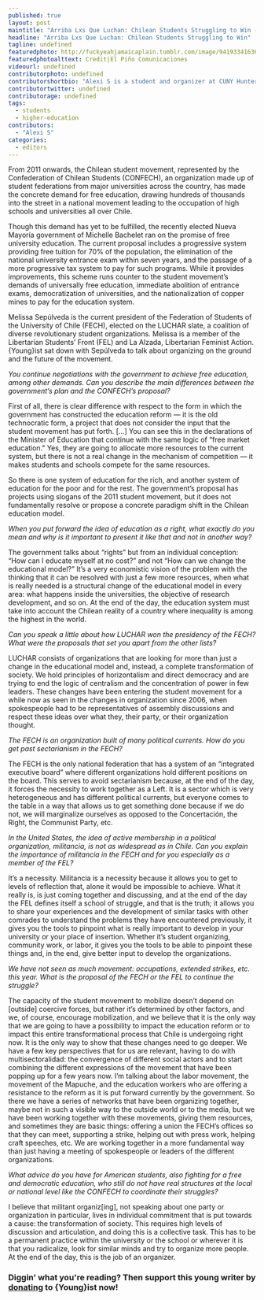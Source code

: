```yaml
---
published: true
layout: post
maintitle: "Arriba Lxs Que Luchan: Chilean Students Struggling to Win - {Young}ist"
headline: "Arriba Lxs Que Luchan: Chilean Students Struggling to Win"
tagline: undefined
featuredphoto: http://fuckyeahjamaicaplain.tumblr.com/image/94193341636
featuredphotoalttext: Credit|El Piño Comunicaciones
videourl: undefined
contributorphoto: undefined
contributorshortbio: "Alexi S is a student and organizer at CUNY Hunter College"
contributortwitter: undefined
contributorage: undefined
tags: 
  - students
  - higher-education
contributors: 
  - "Alexi S"
categories: 
  - editors
---
```

From 2011 onwards, the Chilean student movement, represented by the Confederation of Chilean Students (CONFECH), an organization made up of student federations from major universities across the country, has made the concrete demand for free education, drawing hundreds of thousands into the street in a national movement leading to the occupation of high schools and universities all over Chile. 

Though this demand has yet to be fulfilled, the recently elected Nueva Mayoría government of Michelle Bachelet ran on the promise of free university education. The current proposal includes a progressive system providing free tuition for 70% of the population, the elimination of the national university entrance exam within seven years, and the passage of a more progressive tax system to pay for such programs.  While it provides improvements, this scheme runs counter to the student movement’s demands of universally free education, immediate abolition of entrance exams, democratization of universities, and the nationalization of copper mines to pay for the education system.

Melissa Sepúlveda is the current president of the Federation of Students of the University of Chile (FECH), elected on the LUCHAR slate, a coalition of diverse revolutionary student organizations.  Melissa is a member of the Libertarian Students’ Front (FEL) and La Alzada, Libertarian Feminist Action. {Young}ist sat down with Sepúlveda to talk about organizing on the ground and the future of the movement. 


_You continue negotiations with the government to achieve free education, among other demands.  Can you describe the main differences between the government’s plan and the CONFECH’s proposal?_

First of all, there is clear difference with respect to the form in which the government has constructed the education reform — it is the old technocratic form, a project that does not consider the input that the student movement has put forth. [...] You can see this in the declarations of the Minister of Education that continue with the same logic of “free market education." Yes, they are going to allocate more resources to the current system, but there is not a real change in the mechanism of competition — it makes students and schools compete for the same resources.

So there is one system of education for the rich, and another system of education for the poor and for the rest. The government’s proposal has projects using slogans of the 2011 student movement, but it does not fundamentally resolve or propose a concrete paradigm shift in the Chilean education model.

_When you put forward the idea of education as a right, what exactly do you mean and why is it important to present it like that and not in another way?_

The government talks about “rights” but from an individual conception: “How can I educate myself at no cost?” and not “How can we change the educational model?” It’s a very economistic vision of the problem with the thinking that it can be resolved with just a few more resources, when what is really needed is a structural change of the educational model in every area: what happens inside the universities, the objective of research development, and so on. At the end of the day, the education system must take into account the Chilean reality of a country where inequality is among the highest in the world.

_Can you speak a little about how LUCHAR won the presidency of the FECH? What were the proposals that set you apart from the other lists?_

LUCHAR consists of organizations that are looking for more than just a change in the educational model and, instead, a complete transformation of society. We hold principles of horizontalism and direct democracy and are trying to end the logic of centralism and the concentration of power in few leaders. These changes have been entering the student movement for a while now as seen in the changes in organization since 2006, when spokespeople had to be representatives of assembly discussions and respect these ideas over what they, their party, or their organization thought.

_The FECH is an organization built of many political currents.  How do you get past sectarianism in the FECH?_

The FECH is the only national federation that has a system of an “integrated executive board” where different organizations hold different positions on the board.  This serves to avoid sectarianism because, at the end of the day, it forces the necessity to work together as a Left. It is a sector which is very heterogeneous and has different political currents, but everyone comes to the table in a way that allows us to get something done because if we do not, we will marginalize ourselves as opposed to the Concertación, the Right, the Communist Party, etc.

_In the United States, the idea of active membership in a political organization, militancia, is not as widespread as in Chile. Can you explain the importance of militancia in the FECH and for you especially as a member of the FEL?_

It’s a necessity. Militancia is a necessity because it allows you to get to levels of reflection that, alone it would be impossible to achieve.  What it really is, is just coming together and discussing, and at the end of the day the FEL defines itself a school of struggle, and that is the truth; it allows you to share your experiences and the development of similar tasks with other comrades to understand the problems they have encountered previously, it gives you the tools to pinpoint what is really important to develop in your university or your place of insertion.  Whether it’s student organizing, community work, or labor, it gives you the tools to be able to pinpoint these things and, in the end, give better input to develop the organizations.

_We have not seen as much movement: occupations, extended strikes, etc. this year. What is the proposal of the FECH or the FEL to continue the struggle?_

The capacity of the student movement to mobilize doesn’t depend on [outside] coercive forces, but rather it’s determined by other factors, and we, of course, encourage mobilization, and we believe that it is the only way that we are going to have a possibility to impact the education reform or to impact this entire transformational process that Chile is undergoing right now. It is the only way to show that these changes need to go deeper.  We have a few key perspectives that for us are relevant, having to do with multisectoralidad: the convergence of different social actors and to start combining the different expressions of the movement that have been popping up for a few years now.  I’m talking about the labor movement, the movement of the Mapuche, and the education workers who are offering a resistance to the reform as it is put forward currently by the government.  So there we have a series of networks that have been organizing together, maybe not in such a visible way to the outside world or to the media, but we have been working together with these movements, giving them resources, and sometimes they are basic things: offering a union the FECH’s offices so that they can meet, supporting a strike, helping out with press work, helping craft speeches, etc.  We are working together in a more fundamental way than just having a meeting of spokespeople or leaders of the different organizations.

_What advice do you have for American students, also fighting for a free and democratic education, who still do not have real structures at the local or national level like the CONFECH to coordinate their struggles?_

I believe that militant organiz[ing], not speaking about one party or organization in particular, lives in individual commitment that is put towards a cause: the transformation of society. This requires high levels of discussion and articulation, and doing this is a collective task. This has to be a permanent practice within the university or the school or wherever it is that you radicalize, look for similar minds and try to organize more people.  At the end of the day, this is the job of an organizer.


<h3 class='donate-blurb'> Diggin' what you're reading? Then support this young writer by <a href='{{site.baseurl}}/donate'>donating</a> to {Young}ist now!</h3>





